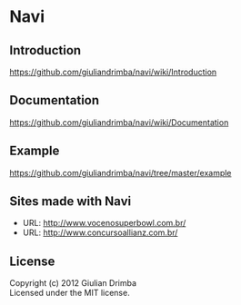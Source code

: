 # Navi

## Introduction

https://github.com/giuliandrimba/navi/wiki/Introduction

## Documentation

https://github.com/giuliandrimba/navi/wiki/Documentation

## Example

https://github.com/giuliandrimba/navi/tree/master/example

## Sites made with Navi

* URL: http://www.vocenosuperbowl.com.br/
* URL: http://www.concursoallianz.com.br/

## License
Copyright (c) 2012 Giulian Drimba  
Licensed under the MIT license.
